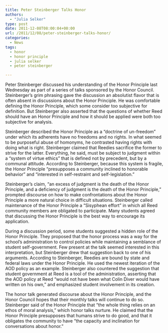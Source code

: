 ```yaml
---
title: Peter Steinberger Talks Honor
authors: 
  - "Julia Selker"
type: post
date: 2011-12-08T08:00:04+00:00
url: /2011/12/08/peter-steinberger-talks-honor/
categories:
  - News
tags:
  - honor
  - honor principle
  - julia selker
  - peter steinberger

---
```

Peter Steinberger discussed his understanding of the Honor Principle last Wednesday as part of a series of talks sponsored by the Honor Council. Steinberger’s grim phrasing gave the discussion an absolutist flavor that is often absent in discussions about the Honor Principle. He was comfortable defining the Honor Principle, which some consider too subjective for definition. But Steinberger also asserted that the questions of whether Reed should have an Honor Principle and how it should be applied were both too subjective for analysis.

Steinberger described the Honor Principle as a “doctrine of un-freedom” under which its adherents have no freedoms and no rights. In what seemed to be purposeful abuse of homonyms, he contrasted having rights with doing what is right. Steinberger claimed that Reedies sacrifice the former to strive for the latter. Everything, he said, must be subject to judgment within a “system of virtue ethics” that is defined not by precedent, but by a communal attitude. According to Steinberger, because this system is fragile, the Honor Principle “presupposes a community inclined to honorable behavior” and “interested in self-restraint and self-legislation.”

Steinberger’s claim, “an excess of judgment is the death of the Honor Principle, and a deficiency of judgment is the death of the Honor Principle,” prompted discourse on how to make confrontations about the Honor Principle a more natural choice in difficult situations. Steinberger called maintenance of the Honor Principle a “Sisyphean effort” in which all Reed community members are obligated to participate. Many students agreed that discussing the Honor Principle is the best way to encourage its application.

During a discussion period, some students suggested a hidden role of the Honor Principle. They proposed that the honor process was a way for the school’s administration to control policies while maintaining a semblance of student self-government. Few present at the talk seemed interested in this interpretation, but Steinberger drew that suggestion back to one of his arguments. According to Steinberger, Reedies are bound by state and federal laws under the Honor Principle. He used the newest iteration of the AOD policy as an example. Steinberger also countered the suggestion that student government at Reed is a tool of the administration, asserting that the AOD policy at Reed “would not have been what Colin Diver would have written on his own,” and emphasized student involvement in its creation.

The honor talk generated discourse about the Honor Principle, and the Honor Council hopes that their monthly talks will continue to do so. Steinberger said of the Honor Principle that “the whole thing relies on an ethos of moral analysis,” which honor talks nurture. He claimed that the Honor Principle presupposes that humans strive to do good, and that it obligates the community to have “the capacity and inclination for conversations about honor.”